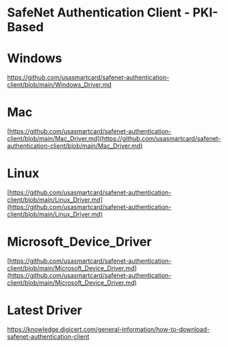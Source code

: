 # SafeNet Authentication Client - PKI-Based
# Windows
[https://github.com/usasmartcard/safenet-authentication-client/blob/main/Windows_Driver.md
](https://github.com/usasmartcard/safenet-authentication-client/blob/main/Windows_Driver.md
)
# Mac
[https://github.com/usasmartcard/safenet-authentication-client/blob/main/Mac_Driver.md](https://github.com/usasmartcard/safenet-authentication-client/blob/main/Mac_Driver.md)

# Linux
[https://github.com/usasmartcard/safenet-authentication-client/blob/main/Linux_Driver.md](https://github.com/usasmartcard/safenet-authentication-client/blob/main/Linux_Driver.md)

# Microsoft_Device_Driver
[https://github.com/usasmartcard/safenet-authentication-client/blob/main/Microsoft_Device_Driver.md](https://github.com/usasmartcard/safenet-authentication-client/blob/main/Microsoft_Device_Driver.md)

# Latest Driver

https://knowledge.digicert.com/general-information/how-to-download-safenet-authentication-client



